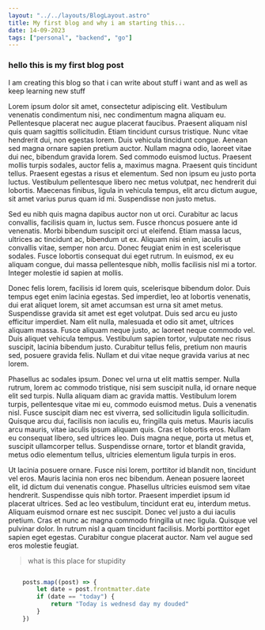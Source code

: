 ```yaml
---
layout: "../../layouts/BlogLayout.astro"
title: My first blog and why i am starting this...
date: 14-09-2023
tags: ["personal", "backend", "go"]
---
```

### hello this is my first blog post
I am creating this blog so that i can write about stuff i want and as well as keep learning new stuff

Lorem ipsum dolor sit amet, consectetur adipiscing elit. Vestibulum venenatis condimentum nisi, nec condimentum magna aliquam eu. Pellentesque placerat nec augue placerat faucibus. Praesent aliquam nisl quis quam sagittis sollicitudin. Etiam tincidunt cursus tristique. Nunc vitae hendrerit dui, non egestas lorem. Duis vehicula tincidunt congue. Aenean sed magna ornare sapien pretium auctor. Nullam magna odio, laoreet vitae dui nec, bibendum gravida lorem. Sed commodo euismod luctus. Praesent mollis turpis sodales, auctor felis a, maximus magna. Praesent quis tincidunt tellus. Praesent egestas a risus et elementum. Sed non ipsum eu justo porta luctus. Vestibulum pellentesque libero nec metus volutpat, nec hendrerit dui lobortis. Maecenas finibus, ligula in vehicula tempus, elit arcu dictum augue, sit amet varius purus quam id mi. Suspendisse non justo metus.

Sed eu nibh quis magna dapibus auctor non ut orci. Curabitur ac lacus convallis, facilisis quam in, luctus sem. Fusce rhoncus posuere ante id venenatis. Morbi bibendum suscipit orci ut eleifend. Etiam massa lacus, ultrices ac tincidunt ac, bibendum ut ex. Aliquam nisi enim, iaculis ut convallis vitae, semper non arcu. Donec feugiat enim in est scelerisque sodales. Fusce lobortis consequat dui eget rutrum. In euismod, ex eu aliquam congue, dui massa pellentesque nibh, mollis facilisis nisl mi a tortor. Integer molestie id sapien at mollis.

Donec felis lorem, facilisis id lorem quis, scelerisque bibendum dolor. Duis tempus eget enim lacinia egestas. Sed imperdiet, leo at lobortis venenatis, dui erat aliquet lorem, sit amet accumsan est urna sit amet metus. Suspendisse gravida sit amet est eget volutpat. Duis sed arcu eu justo efficitur imperdiet. Nam elit nulla, malesuada et odio sit amet, ultrices aliquam massa. Fusce aliquam neque justo, ac laoreet neque commodo vel. Duis aliquet vehicula tempus. Vestibulum sapien tortor, vulputate nec risus suscipit, lacinia bibendum justo. Curabitur tellus felis, pretium non mauris sed, posuere gravida felis. Nullam et dui vitae neque gravida varius at nec lorem.

Phasellus ac sodales ipsum. Donec vel urna ut elit mattis semper. Nulla rutrum, lorem ac commodo tristique, nisi sem suscipit nulla, id ornare neque elit sed turpis. Nulla aliquam diam ac gravida mattis. Vestibulum lorem turpis, pellentesque vitae mi eu, commodo euismod metus. Duis a venenatis nisl. Fusce suscipit diam nec est viverra, sed sollicitudin ligula sollicitudin. Quisque arcu dui, facilisis non iaculis eu, fringilla quis metus. Mauris iaculis arcu mauris, vitae iaculis ipsum aliquam quis. Cras et lobortis eros. Nullam eu consequat libero, sed ultrices leo. Duis magna neque, porta ut metus et, suscipit ullamcorper tellus. Suspendisse ornare, tortor et blandit gravida, metus odio elementum tellus, ultricies elementum ligula turpis in eros.

Ut lacinia posuere ornare. Fusce nisi lorem, porttitor id blandit non, tincidunt vel eros. Mauris lacinia non eros nec bibendum. Aenean posuere laoreet elit, id dictum dui venenatis congue. Phasellus ultricies euismod sem vitae hendrerit. Suspendisse quis nibh tortor. Praesent imperdiet ipsum id placerat ultrices. Sed ac leo vestibulum, tincidunt erat eu, interdum metus. Aliquam euismod ornare est nec suscipit. Donec vel justo a dui iaculis pretium. Cras et nunc ac magna commodo fringilla ut nec ligula. Quisque vel pulvinar dolor. In rutrum nisl a quam tincidunt facilisis. Morbi porttitor eget sapien eget egestas. Curabitur congue placerat auctor. Nam vel augue sed eros molestie feugiat. 

> what is this place for stupidity

```javascript

    posts.map((post) => {
        let date = post.frontmatter.date
        if (date == "today") {
            return "Today is wednesd day my douded"
        }
    })


```
